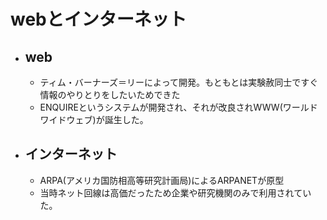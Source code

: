 # webとインターネット
- ## web
  - ティム・バーナーズ＝リーによって開発。もともとは実験赦同士ですぐ情報のやりとりをしたいためできた
  - ENQUIREというシステムが開発され、それが改良されWWW(ワールドワイドウェブ)が誕生した。
  
- ## インターネット
  - ARPA(アメリカ国防相高等研究計画局)によるARPANETが原型
  - 当時ネット回線は高価だったため企業や研究機関のみで利用されていた。
